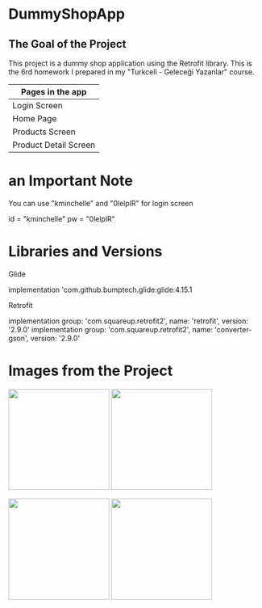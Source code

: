 # DummyShopApp

The Goal of the Project
-------------

<p>
This project is a dummy shop application using the Retrofit library. This is the 6rd homework I prepared in my "Turkcell - Geleceği Yazanlar" course.
  
| Pages in the app |
| --------- |
|  Login Screen  |
|  Home Page   |
|  Products Screen   | 
|  Product Detail Screen     |
  
  # an Important Note
  
  You can use "kminchelle" and "0lelplR" for login screen
  
  id = "kminchelle"
  pw = "0lelplR"
  
  
# Libraries and Versions
  
 Glide <p>
 implementation 'com.github.bumptech.glide:glide:4.15.1
  
 Retrofit <p>
 implementation group: 'com.squareup.retrofit2', name: 'retrofit', version: '2.9.0'
 implementation group: 'com.squareup.retrofit2', name: 'converter-gson', version: '2.9.0'
   
   
# Images from the Project
   
   
<a href="https://github.com/vefacanbeytorun/DummyShopApp/blob/master/images/1.png" target="_blank">
<img src="https://github.com/vefacanbeytorun/DummyShopApp/blob/master/images/1.png" width="200" style="max-width:100%;"></a>
   
<a href="https://github.com/vefacanbeytorun/DummyShopApp/blob/master/images/2.png" target="_blank">
<img src="https://github.com/vefacanbeytorun/DummyShopApp/blob/master/images/2.png" width="200" style="max-width:100%;"></a>
   
   <p>
   
<a href="https://github.com/vefacanbeytorun/DummyShopApp/blob/master/images/3.png" target="_blank">
<img src="https://github.com/vefacanbeytorun/DummyShopApp/blob/master/images/3.png" width="200" style="max-width:100%;"></a>
     
<a href="https://github.com/vefacanbeytorun/DummyShopApp/blob/master/images/4.png" target="_blank">
<img src="https://github.com/vefacanbeytorun/DummyShopApp/blob/master/images/4.png" width="200" style="max-width:100%;"></a>

     
   <p>
         

     
     
     
  
